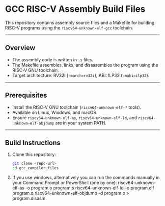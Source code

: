 # GCC RISC-V Assembly Build Files

This repository contains assembly source files and a Makefile for building RISC-V programs using the `riscv64-unknown-elf-gcc` toolchain.

---

## Overview

- The assembly code is written in `.s` files.
- The Makefile assembles, links, and disassembles the program using the RISC-V GNU toolchain.
- Target architecture: RV32I (`-march=rv32i`), ABI: ILP32 (`-mabi=ilp32`).

---

## Prerequisites

- Install the RISC-V GNU toolchain (`riscv64-unknown-elf-*` tools).
- Available on Linux, Windows, and macOS.
- Ensure `riscv64-unknown-elf-as`, `riscv64-unknown-elf-ld`, and `riscv64-unknown-elf-objdump` are in your system PATH.

---

## Build Instructions

1. Clone this repository:
   ```bash
   git clone <repo-url>
   cd gcc_compiler_files

2. If you use windows, alternatively you can run the commands manually in your Command Prompt or PowerShell (one by one):
riscv64-unknown-elf-as -o program.o program.s
riscv64-unknown-elf-ld -o program.elf program.o
riscv64-unknown-elf-objdump -d program.o > program.disasm



